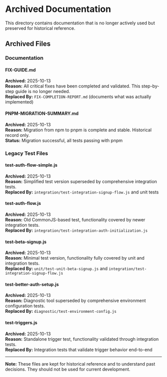 # Archived Documentation

This directory contains documentation that is no longer actively used but preserved for historical reference.

## Archived Files

### Documentation

#### FIX-GUIDE.md
**Archived:** 2025-10-13  
**Reason:** All critical fixes have been completed and validated. This step-by-step guide is no longer needed.  
**Replaced By:** `FIX-COMPLETION-REPORT.md` (documents what was actually implemented)

#### PNPM-MIGRATION-SUMMARY.md
**Archived:** 2025-10-13  
**Reason:** Migration from npm to pnpm is complete and stable. Historical record only.  
**Status:** Migration successful, all tests passing with pnpm

### Legacy Test Files

#### test-auth-flow-simple.js
**Archived:** 2025-10-13  
**Reason:** Simplified test version superseded by comprehensive integration tests.  
**Replaced By:** `integration/test-integration-signup-flow.js` and unit tests

#### test-auth-flow.js
**Archived:** 2025-10-13  
**Reason:** Old CommonJS-based test, functionality covered by newer integration tests.  
**Replaced By:** `integration/test-integration-auth-initialization.js`

#### test-beta-signup.js
**Archived:** 2025-10-13  
**Reason:** Minimal test version, functionality fully covered by unit and integration tests.  
**Replaced By:** `unit/test-unit-beta-signup.js` and `integration/test-integration-signup-flow.js`

#### test-better-auth-setup.js
**Archived:** 2025-10-13  
**Reason:** Diagnostic tool superseded by comprehensive environment configuration tests.  
**Replaced By:** `diagnostic/test-environment-config.js`

#### test-triggers.js
**Archived:** 2025-10-13  
**Reason:** Standalone trigger test, functionality validated through integration tests.  
**Replaced By:** Integration tests that validate trigger behavior end-to-end

---

**Note:** These files are kept for historical reference and to understand past decisions. They should not be used for current development.

